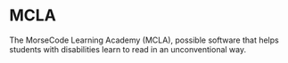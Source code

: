 # MCLA
The MorseCode Learning Academy (MCLA), possible software that helps students with disabilities learn to read in an unconventional way. 
